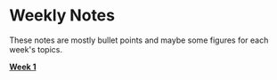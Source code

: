 # Weekly Notes
These notes are mostly bullet points and maybe some figures for each week's topics.

**[Week 1](./Week1.md)**